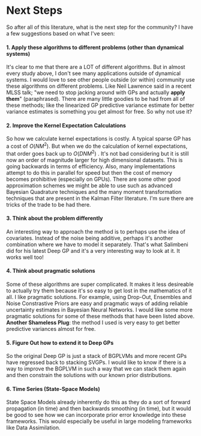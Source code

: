 # Next Steps

So after all of this literature, what is the next step for the community? I have a few suggestions based on what I've seen:

#### 1. Apply these algorithms to different problems (other than dynamical systems)

It's clear to me that there are a LOT of different algorithms. But in almost every study above, I don't see many applications outside of dynamical systems. I would love to see other people outside (or within) community use these algorithms on different problems. Like Neil Lawrence said in a recent MLSS talk; "we need to stop jacking around with GPs and actually **apply them**" (paraphrased). There are many little goodies to be had from all of these methods; like the linearized GP predictive variance estimate for better variance estimates is something you get almost for free. So why not use it? 

#### 2. Improve the Kernel Expectation Calculations

So how we calculate kernel expectations is costly. A typical sparse GP has a cost of $O(NM^2)$. But when we do the calculation of kernel expectations, that order goes back up to $O (DNM^2)$ . It's not bad considering but it is still now an order of magnitude larger for high dimensional datasets. This is going backwards in terms of efficiency. Also, many implementations attempt to do this in parallel for speed but then the cost of memory becomes prohibitive (especially on GPUs). There are some other good approximation schemes we might be able to use such as advanced Bayesian Quadrature techniques and the many moment transformation techniques that are present in the Kalman Filter literature. I'm sure there are tricks of the trade to be had there.

#### 3. Think about the problem differently

An interesting way to approach the method is to perhaps use the idea of covariates. Instead of the noise being additive, perhaps it's another combination where we have to model it separately. That's what Salimbeni did for his latest Deep GP and it's a very interesting way to look at it. It works well too!


#### 4. Think about pragmatic solutions

Some of these algorithms are super complicated. It makes it less desireable to actually try them because it's so easy to get lost in the mathematics of it all. I like pragmatic solutions. For example, using Drop-Out, Ensembles and Noise Constrastive Priors are easy and pragmatic ways of adding reliable uncertainty estimates in Bayesian Neural Networks. I would like some more pragmatic solutions for some of these methods that have been listed above. **Another Shameless Plug**: the method I used is very easy to get better predictive variances almost for free.

#### 5. Figure Out how to extend it to Deep GPs

So the original Deep GP is just a stack of BGPLVMs and more recent GPs have regressed back to stacking SVGPs. I would like to know if there is a way to improve the BGPLVM in such a way that we can stack them again and then constrain the solutions with our known prior distributions. 

#### 6. Time Series (State-Space Models)

State Space Models already inherently do this as they do a sort of forward propagation (in time) and then backwards smoothing (in time), but it would be good to see how we can incorporate prior error knowledge into these frameworks. This would especially be useful in large modeling frameworks like Data Assimilation.

